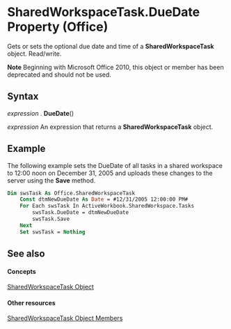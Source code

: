 
# SharedWorkspaceTask.DueDate Property (Office)

Gets or sets the optional due date and time of a  **SharedWorkspaceTask** object. Read/write.


 **Note**  Beginning with Microsoft Office 2010, this object or member has been deprecated and should not be used.


## Syntax

 _expression_ . **DueDate**()

 _expression_ An expression that returns a **SharedWorkspaceTask** object.


## Example

The following example sets the DueDate of all tasks in a shared workspace to 12:00 noon on December 31, 2005 and uploads these changes to the server using the  **Save** method.


```vb
Dim swsTask As Office.SharedWorkspaceTask 
    Const dtmNewDueDate As Date = #12/31/2005 12:00:00 PM# 
    For Each swsTask In ActiveWorkbook.SharedWorkspace.Tasks 
        swsTask.DueDate = dtmNewDueDate 
        swsTask.Save 
    Next 
    Set swsTask = Nothing
```


## See also


#### Concepts


[SharedWorkspaceTask Object](fbd82b03-53fa-12ff-9fb2-07bef012dde8.md)
#### Other resources


[SharedWorkspaceTask Object Members](5b5589d1-f907-7357-f930-eede569d2021.md)

